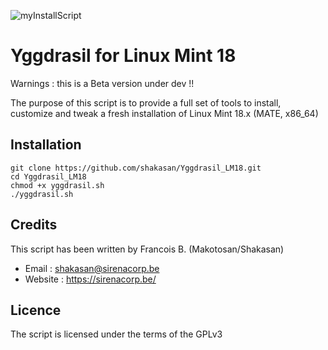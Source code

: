 ![myInstallScript](https://sirenacorp.be/wp-content/uploads/2016/01/logo-1.png)

Yggdrasil for Linux Mint 18
===========================

Warnings : this is a Beta version under dev !!

The purpose of this script is to provide a full set of tools to install, customize and tweak a fresh installation of Linux Mint 18.x (MATE, x86_64)

Installation
------------

```
git clone https://github.com/shakasan/Yggdrasil_LM18.git
cd Yggdrasil_LM18
chmod +x yggdrasil.sh
./yggdrasil.sh
```

Credits
-------

This script has been written by Francois B. (Makotosan/Shakasan)

* Email : shakasan@sirenacorp.be
* Website : https://sirenacorp.be/

Licence
-------

The script is licensed under the terms of the GPLv3
